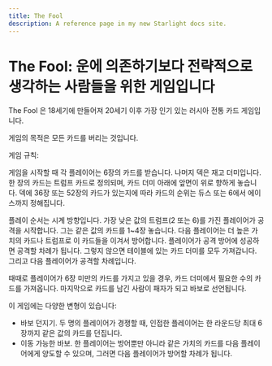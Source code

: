 ```yaml
---
title: The Fool
description: A reference page in my new Starlight docs site.
---
```


# The Fool: 운에 의존하기보다 전략적으로 생각하는 사람들을 위한 게임입니다

The Fool 은 18세기에 만들어져 20세기 이후 가장 인기 있는 러시아 전통 카드 게임입니다.

게임의 목적은 모든 카드를 버리는 것입니다.

게임 규칙:

게임을 시작할 때 각 플레이어는 6장의 카드를 받습니다. 나머지 덱은 재고 더미입니다. 한 장의 카드는 트럼프 카드로 정의되며, 카드 더미 아래에 앞면이 위로 향하게 놓습니다.
덱에 36장 또는 52장의 카드가 있는지에 따라 카드의 순위는 듀스 또는 6에서 에이스까지 정해집니다.

플레이 순서는 시계 방향입니다. 가장 낮은 값의 트럼프(2 또는 6)를 가진 플레이어가 공격을 시작합니다. 그는 같은 값의 카드를 1~4장 놓습니다. 다음 플레이어는 더 높은 가치의 카드나 트럼프로 이 카드들을 이겨서 방어합니다. 플레이어가 공격 방어에 성공하면 공격할 차례가 됩니다. 그렇지 않으면 테이블에 있는 카드 더미를 모두 가져갑니다. 그리고 다음 플레이어가 공격할 차례입니다.

때때로 플레이어가 6장 미만의 카드를 가지고 있을 경우, 카드 더미에서 필요한 수의 카드를 가져옵니다.
마지막으로 카드를 남긴 사람이 패자가 되고 바보로 선언됩니다.

이 게임에는 다양한 변형이 있습니다:
- 바보 던지기. 두 명의 플레이어가 경쟁할 때, 인접한 플레이어는 한 라운드당 최대 6장까지 같은 값의 카드를 던집니다.
- 이동 가능한 바보. 한 플레이어는 방어뿐만 아니라 같은 가치의 카드를 다음 플레이어에게 양도할 수 있으며, 그러면 다음 플레이어가 방어할 차례가 됩니다.